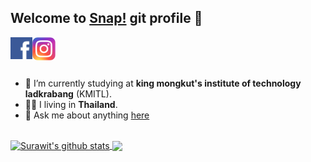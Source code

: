 ## Welcome to [Snap!](https://j4m3ee.github.io/CV/cv) git profile 👋

<a href="https://www.facebook.com/IJameSRW">
  <img align="left" alt="Surawit | Facebook" width="35px" src="./assets/Facebook_logo_36x36.svg" />
</a>
<a href="https://www.instagram.com/ijame.srw/">
  <img align="left" alt="Surawit | Instagram" width="37px" src="./assets/ig.svg" />
</a>

<br />
<br />
<br />

- 🔭 I’m currently studying at **king mongkut's institute of technology ladkrabang** (KMITL).
- 🏳️‍🌈 I living in **Thailand**.
- 💬 Ask me about anything [here](https://github.com/j4m3ee/j4m3ee/issues)

<br />

<a href="https://github.com/anuraghazra/github-readme-stats">
  <img align="center" src="https://github-readme-stats.anuraghazra1.vercel.app/api?username=j4m3ee&show_icons=true&include_all_commits=true&theme=material-palenight" alt="Surawit's github stats" />
</a>
<a href="https://github.com/anuraghazra/github-readme-stats">
  <!-- Change the `github-readme-stats.anuraghazra1.vercel.app` to `github-readme-stats.vercel.app`  -->
  <img align="center" src="https://github-readme-stats.anuraghazra1.vercel.app/api/top-langs/?username=j4m3ee&layout=compact&theme=material-palenight" />
</a>

<!--
**j4m3ee/j4m3ee** is a ✨ _special_ ✨ repository because its `README.md` (this file) appears on your GitHub profile.

Here are some ideas to get you started:

- 🔭 I’m currently working on ...
- 🌱 I’m currently learning ...
- 👯 I’m looking to collaborate on ...
- 🤔 I’m looking for help with ...
- 💬 Ask me about ...
- 📫 How to reach me: ...
- 😄 Pronouns: ...
- ⚡ Fun fact: ...
-->
